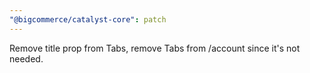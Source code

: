 ```yaml
---
"@bigcommerce/catalyst-core": patch
---
```


Remove title prop from Tabs, remove Tabs from /account since it's not needed.
